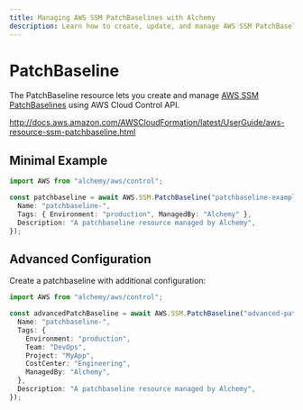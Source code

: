 ```yaml
---
title: Managing AWS SSM PatchBaselines with Alchemy
description: Learn how to create, update, and manage AWS SSM PatchBaselines using Alchemy Cloud Control.
---
```


# PatchBaseline

The PatchBaseline resource lets you create and manage [AWS SSM PatchBaselines](https://docs.aws.amazon.com/ssm/latest/userguide/) using AWS Cloud Control API.

http://docs.aws.amazon.com/AWSCloudFormation/latest/UserGuide/aws-resource-ssm-patchbaseline.html

## Minimal Example

```ts
import AWS from "alchemy/aws/control";

const patchbaseline = await AWS.SSM.PatchBaseline("patchbaseline-example", {
  Name: "patchbaseline-",
  Tags: { Environment: "production", ManagedBy: "Alchemy" },
  Description: "A patchbaseline resource managed by Alchemy",
});
```

## Advanced Configuration

Create a patchbaseline with additional configuration:

```ts
import AWS from "alchemy/aws/control";

const advancedPatchBaseline = await AWS.SSM.PatchBaseline("advanced-patchbaseline", {
  Name: "patchbaseline-",
  Tags: {
    Environment: "production",
    Team: "DevOps",
    Project: "MyApp",
    CostCenter: "Engineering",
    ManagedBy: "Alchemy",
  },
  Description: "A patchbaseline resource managed by Alchemy",
});
```

